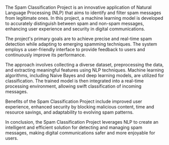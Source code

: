 The Spam Classification Project is an innovative application of Natural Language Processing (NLP) that aims to identify and filter spam messages from legitimate ones. In this project, a machine learning model is developed to accurately distinguish between spam and non-spam messages, enhancing user experience and security in digital communications.

The project's primary goals are to achieve precise and real-time spam detection while adapting to emerging spamming techniques. The system employs a user-friendly interface to provide feedback to users and continuously improve its performance.

The approach involves collecting a diverse dataset, preprocessing the data, and extracting meaningful features using NLP techniques. Machine learning algorithms, including Naive Bayes and deep learning models, are utilized for classification. The trained model is then integrated into a real-time processing environment, allowing swift classification of incoming messages.

Benefits of the Spam Classification Project include improved user experience, enhanced security by blocking malicious content, time and resource savings, and adaptability to evolving spam patterns.

In conclusion, the Spam Classification Project leverages NLP to create an intelligent and efficient solution for detecting and managing spam messages, making digital communications safer and more enjoyable for users.
